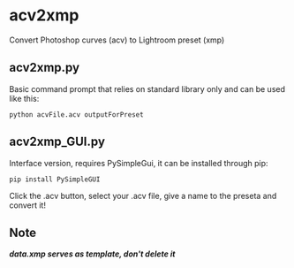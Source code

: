 # acv2xmp
Convert Photoshop curves (acv) to Lightroom preset (xmp)


## acv2xmp.py 
Basic command prompt that relies on standard library only and can be used like this:
```
python acvFile.acv outputForPreset
```

## acv2xmp_GUI.py 
Interface version, requires PySimpleGui, it can be installed through pip:
```
pip install PySimpleGUI
```
Click the .acv button, select your .acv file, give a name to the preseta and convert it!

## Note 
***data.xmp serves as template, don't delete it***


